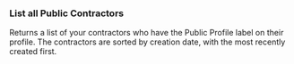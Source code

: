 ### List all Public Contractors

Returns a list of your contractors who have the Public Profile label on their profile. 
The contractors are sorted by creation date, with the most recently created first.
